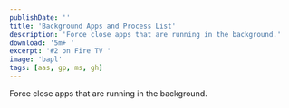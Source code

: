 ```yaml
---
publishDate: ''
title: 'Background Apps and Process List'
description: 'Force close apps that are running in the background.'
download: '5m+ '
excerpt: '#2 on Fire TV '
image: 'bapl'
tags: [aas, gp, ms, gh]
---
```


Force close apps that are running in the background.
